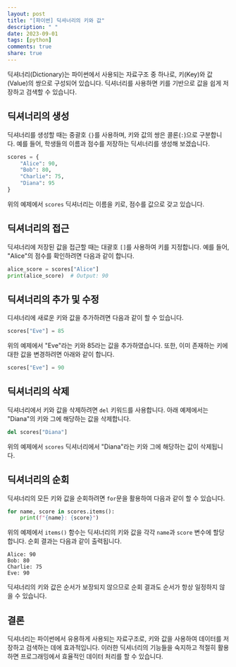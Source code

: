 ```yaml
---
layout: post
title: "[파이썬] 딕셔너리의 키와 값"
description: " "
date: 2023-09-01
tags: [python]
comments: true
share: true
---
```


딕셔너리(Dictionary)는 파이썬에서 사용되는 자료구조 중 하나로, 키(Key)와 값(Value)의 쌍으로 구성되어 있습니다. 딕셔너리를 사용하면 키를 기반으로 값을 쉽게 저장하고 검색할 수 있습니다.

## 딕셔너리의 생성

딕셔너리를 생성할 때는 중괄호 `{}`를 사용하며, 키와 값의 쌍은 콜론(`:`)으로 구분합니다. 예를 들어, 학생들의 이름과 점수를 저장하는 딕셔너리를 생성해 보겠습니다.

```python
scores = {
    "Alice": 90,
    "Bob": 80,
    "Charlie": 75,
    "Diana": 95
}
```

위의 예제에서 `scores` 딕셔너리는 이름을 키로, 점수를 값으로 갖고 있습니다.

## 딕셔너리의 접근

딕셔너리에 저장된 값을 접근할 때는 대괄호 `[]`를 사용하여 키를 지정합니다. 예를 들어, "Alice"의 점수를 확인하려면 다음과 같이 합니다.

```python
alice_score = scores["Alice"]
print(alice_score)  # Output: 90
```

## 딕셔너리의 추가 및 수정

디셔너리에 새로운 키와 값을 추가하려면 다음과 같이 할 수 있습니다.

```python
scores["Eve"] = 85
```

위의 예제에서 "Eve"라는 키와 85라는 값을 추가하였습니다. 또한, 이미 존재하는 키에 대한 값을 변경하려면 아래와 같이 합니다.

```python
scores["Eve"] = 90
```

## 딕셔너리의 삭제

딕셔너리에서 키와 값을 삭제하려면 `del` 키워드를 사용합니다. 아래 예제에서는 "Diana"의 키와 그에 해당하는 값을 삭제합니다.

```python
del scores["Diana"]
```

위의 예제에서 `scores` 딕셔너리에서 "Diana"라는 키와 그에 해당하는 값이 삭제됩니다.

## 딕셔너리의 순회

딕셔너리의 모든 키와 값을 순회하려면 `for`문을 활용하여 다음과 같이 할 수 있습니다.

```python
for name, score in scores.items():
    print(f"{name}: {score}")
```

위의 예제에서 `items()` 함수는 딕셔너리의 키와 값을 각각 `name`과 `score` 변수에 할당합니다. 순회 결과는 다음과 같이 출력됩니다.

```
Alice: 90
Bob: 80
Charlie: 75
Eve: 90
```

딕셔너리의 키와 값은 순서가 보장되지 않으므로 순회 결과도 순서가 항상 일정하지 않을 수 있습니다.

## 결론

딕셔너리는 파이썬에서 유용하게 사용되는 자료구조로, 키와 값을 사용하여 데이터를 저장하고 검색하는 데에 효과적입니다. 이러한 딕셔너리의 기능들을 숙지하고 적절히 활용하면 프로그래밍에서 효율적인 데이터 처리를 할 수 있습니다.
